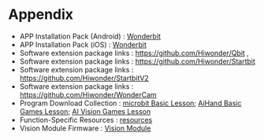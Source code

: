 # Appendix

* APP Installation Pack (Android) : [Wonderbit](https://play.google.com/store/apps/details?id=com.hiwonder.wonderbit)
* APP Installation Pack (iOS) : [Wonderbit](https://apps.apple.com/us/app/wonderbit/id1462598241)
* Software extension package links : <https://github.com/Hiwonder/Qbit> ,
* Software extension package links : <https://github.com/Hiwonder/Startbit>
* Software extension package links : <https://github.com/Hiwonder/StartbitV2>
* Software extension package links : <https://github.com/Hiwonder/WonderCam>
* Program Download Collection : [microbit Basic Lesson](../_static/source_code/microbit_basic_lesson.zip); [AiHand Basic Games Lesson](../_static/source_code/aihand_basic_games_lesson.zip); [AI Vision Games Lesson](../_static/source_code/ai_vision_games_lesson.zip)
* Function-Specific Resources : [resources](../_static/source_code/Function-Specific%20Resources.zip)
* Vision Module Firmware : [Vision Module](https://drive.google.com/drive/folders/1PLZf-wtTB-cBkXgInDiZfqn03nBT2GEK?usp=sharing)
